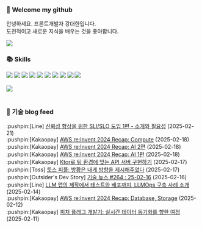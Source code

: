 ### 👋 Welcome my github

안녕하세요. 프론트개발자 강대한입니다.
<br>
도전적이고 새로운 지식을 배우는 것을 좋아합니다.

<!--
![header](https://capsule-render.vercel.app/api?type=Waving&color=auto&height=300&section=header&text=Welcome&fontAlignY=40&desc=KangDaeHan%20github%20&descSize=20&descAlignY=55&animation=fadeIn&fontSize=90)

**KangDaeHan/KangDaeHan** is a ✨ _special_ ✨ repository because its `README.md` (this file) appears on your GitHub profile.

Here are some ideas to get you started:

- 🔭 I’m currently working on ...
- 🌱 I’m currently learning ...
- 👯 I’m looking to collaborate on ...
- 🤔 I’m looking for help with ...
- 💬 Ask me about ...
- 📫 How to reach me: ...
- 😄 Pronouns: ...
- ⚡ Fun fact: ...
-->

<a href="https://twinfamily.github.io" target="_blank"><img src="https://img.shields.io/badge/Blog-121D33?style=flat-square&logo=blogger&logoColor=ffffff"/></a>

### :books: Skills
<a href="#" target="_blank"><img src="https://img.shields.io/badge/React-61DAFB?style=flat-square&logo=react&logoColor=ffffff"/></a>
<a href="#" target="_blank"><img src="https://img.shields.io/badge/Html5-E34F26?style=flat-square&logo=html5&logoColor=ffffff"/></a>
<a href="#" target="_blank"><img src="https://img.shields.io/badge/Javascript-F7DF1E?style=flat-square&logo=javascript&logoColor=ffffff"/></a>
<a href="#" target="_blank"><img src="https://img.shields.io/badge/Cssmodules-000000?style=flat-square&logo=cssmodules&logoColor=ffffff"/></a>
<a href="#" target="_blank"><img src="https://img.shields.io/badge/Node.js-339933?style=flat-square&logo=nodedotjs&logoColor=ffffff"/></a>
<a href="#" target="_blank"><img src="https://img.shields.io/badge/Typescript-3178C6?style=flat-square&logo=typescript&logoColor=ffffff"/></a>
<a href="#" target="_blank"><img src="https://img.shields.io/badge/Git-F05032?style=flat-square&logo=git&logoColor=ffffff"/></a>
<a href="#" target="_blank"><img src="https://img.shields.io/badge/Gitlab-FC6D26?style=flat-square&logo=gitlab&logoColor=ffffff"/></a>
<a href="#" target="_blank"><img src="https://img.shields.io/badge/Webpack-8DD6F9?style=flat-square&logo=webpack&logoColor=ffffff"/></a>
<a href="#" target="_blank"><img src="https://img.shields.io/badge/Vite-646CFF?style=flat-square&logo=vite&logoColor=ffffff"/></a>
<br><br>
<img src="https://github-readme-stats.vercel.app/api/top-langs/?username=KangDaeHan&layout=compact">
<br><br>
### :round_pushpin: 기술 blog feed
<!-- BLOG-POST-LIST:START --><div>:pushpin:[Line] <a target="_blank" href="https://techblog.lycorp.co.jp/ko/sli-and-slo-for-improving-reliability-1">신뢰성 향상을 위한 SLI/SLO 도입 1편 - 소개와 필요성</a> (2025-02-21)</div><div>:pushpin:[Kakaopay] <a target="_blank" href="https://tech.kakaopay.com/post/aws-compute/">AWS re:Invent 2024 Recap: Compute</a> (2025-02-18)</div><div>:pushpin:[Kakaopay] <a target="_blank" href="https://tech.kakaopay.com/post/aws-reinvent-2024-ai-part-2/">AWS re:Invent 2024 Recap: AI 2편</a> (2025-02-18)</div><div>:pushpin:[Kakaopay] <a target="_blank" href="https://tech.kakaopay.com/post/aws-reinvent-2024-ai-part-1/">AWS re:Invent 2024 Recap: AI 1편</a> (2025-02-18)</div><div>:pushpin:[Kakaopay] <a target="_blank" href="https://tech.kakaopay.com/post/ktor-api-server/">Ktor로 팀 환경에 맞는 API 서버 구현하기</a> (2025-02-17)</div><div>:pushpin:[Toss] <a target="_blank" href="https://toss.tech/article/Tosspeople_KimYura">토스 피플: 방황은 내게 방향을 제시해주었다</a> (2025-02-17)</div><div>:pushpin:[Outsider's Dev Story] <a target="_blank" href="https://blog.outsider.ne.kr/1754">기술 뉴스 #264 : 25-02-16</a> (2025-02-16)</div><div>:pushpin:[Line] <a target="_blank" href="https://techblog.lycorp.co.jp/ko/building-llmops-for-creating-testing-deploying-of-llm-apps">LLM 앱의 제작에서 테스트와 배포까지, LLMOps 구축 사례 소개</a> (2025-02-14)</div><div>:pushpin:[Kakaopay] <a target="_blank" href="https://tech.kakaopay.com/post/aws-reinvent-2024-database-and-storage/">AWS re:Invent 2024 Recap: Database, Storage</a> (2025-02-12)</div><div>:pushpin:[Kakaopay] <a target="_blank" href="https://tech.kakaopay.com/post/feature-flag/">피처 플래그 개발기: 실시간 데이터 동기화를 향한 여정</a> (2025-02-11)</div><!-- BLOG-POST-LIST:END -->

<!-- ![Anurag's GitHub stats](https://github-readme-stats.vercel.app/api?username=KangDaeHan&show_icons=true&theme=radical) -->
